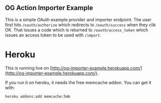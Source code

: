 ## OG Action Importer Example

This is a simple OAuth example provider and importer endpoint. The user first hits `/oauth/authorize` which redirects to `/oauth/success` when they clik OK. That issues a code which is returned to `/oauth/access_token` which issues an access token to be used with `/import`.

# Heroku

This is running live on [http://og-importer-example.herokuapp.com/](http://og-importer-example.herokuapp.com/).

If you run it on heroku, it needs the free memcache addon.  You can get it with:

    heroku addons:add memcache:5mb
